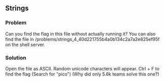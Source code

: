 ## Strings

### Problem
Can you find the flag in this file without actually running it? You can also find the file in /problems/strings_4_40d221755b4a0b134c2a7a2e825ef95f on the shell server.

### Solution
Open the file as ASCII. Random unicode characters will appear.
Ctrl + F to find the flag (Search for "pico") (Why did only 5.6k teams solve this one?)
